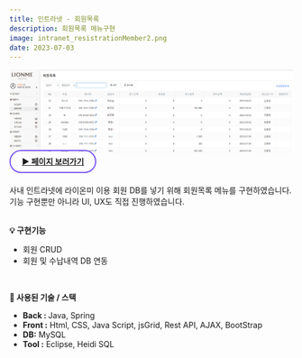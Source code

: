 ```yaml
---
title: 인트라넷 - 회원목록
description: 회원목록 메뉴구현
image: intranet_resistrationMember2.png
date: 2023-07-03
---
```

<img src="/assets/images/projects/intranet_resistrationMember.png">
<br>
<!-- 페이지 보러가기 -->
<a href="https://www.mambogroupware.com/openResistrationMemberManageList.do" style="border: 2px solid #724CF9; border-radius: 30px;padding: 10px 20px;"><b>▶ 페이지 보러가기</b></a><br/><br/>

<!-- 글 내용 -->
사내 인트라넷에 라이온미 이용 회원 DB를 넣기 위해 회원목록 메뉴를 구현하였습니다.<br/>
기능 구현뿐만 아니라 UI, UX도 직접 진행하였습니다.<br/><br/>
<!-- 구현기능 -->
<b>💡 구현기능</b><br/>
<ul>
    <li>회원 CRUD </li>
    <li>회원 및 수납내역 DB 연동 </li>
</ul>
<br/>

<!-- 기술 스택 -->
<b>📌 사용된 기술 / 스택</b><br/> 
<ul>
    <li><b>Back : </b>Java, Spring</li>
    <li><b>Front :</b> Html, CSS, Java Script, jsGrid, Rest API, AJAX, BootStrap</li>
    <li><b>DB:</b> MySQL</li>
    <li><b>Tool :</b> Eclipse, Heidi SQL</li>
</ul>
<br/>
